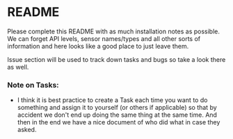 # README #

Please complete this README with as much installation notes as possible. We can forget API levels, sensor names/types and all other sorts of information and here looks like a good place to just leave them.

Issue section will be used to track down tasks and bugs so take a look there as well.

### Note on Tasks: ###

 * I think it is best practice to create a Task each time you want to do something and assign it to yourself (or others if applicable) so that by accident we don't end up doing the same thing at the same time. And then in the end we have a nice document of who did what in case they asked. 
